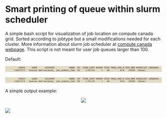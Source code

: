 # Smart printing of queue within slurm scheduler
A simple bash script for visualization of job location on compute canada grid. Sorted according to jobtype but a small modifications needed for each cluster. More information about slurm job scheduler at [compute canada webpage](https://docs.alliancecan.ca/wiki/Running_jobs). This script is not meant for user job queues larger than 100.

Default:
<p align="center">
  <img src="https://github.com/jiri-hostas/Slurm-queue-smart-printing/blob/master/graphics/Example.jpg">
</p>

![Alt text](https://github.com/jiri-hostas/Slurm-queue-smart-printing/blob/master/graphics/Example.jpg)


A simple output example:
<p align="center">
  <img src="https://github.com/jiri-hostas/Slurm-queue-smart-printing/blob/master/graphics/Output">
</p>


![](https://komarev.com/ghpvc/?username=jiri-hostas)
